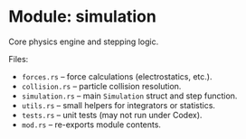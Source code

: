 # Module: simulation

Core physics engine and stepping logic.

Files:
- `forces.rs` – force calculations (electrostatics, etc.).
- `collision.rs` – particle collision resolution.
- `simulation.rs` – main `Simulation` struct and step function.
- `utils.rs` – small helpers for integrators or statistics.
- `tests.rs` – unit tests (may not run under Codex).
- `mod.rs` – re-exports module contents.
